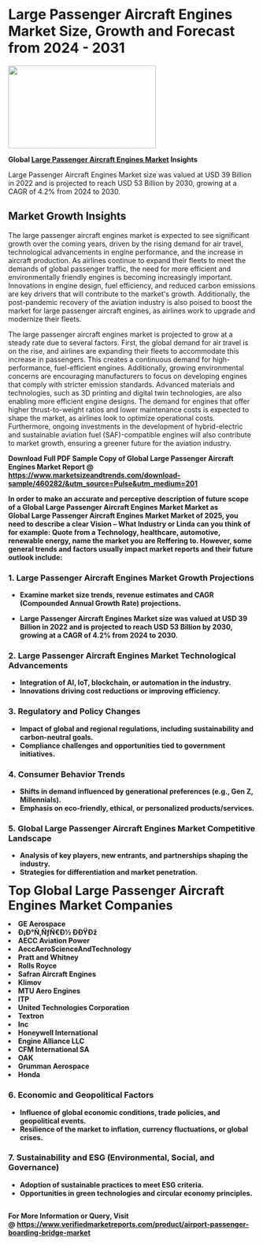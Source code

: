 <H1>Large Passenger Aircraft Engines Market Size, Growth and Forecast from 2024 - 2031</H1><img class="aligncenter size-medium wp-image-584254" src="https://thirdeyenews.in/wp-content/uploads/2024/09/Global-Market-Research-300x168.jpeg" alt="" width="300" height="168" /><p><strong>Global&nbsp;<a href="https://www.marketsizeandtrends.com/download-sample/460282/&amp;utm_source=Pulse&amp;utm_medium=201">Large Passenger Aircraft Engines Market</a> Insights</strong></p><p>Large Passenger Aircraft Engines Market size was valued at USD 39 Billion in 2022 and is projected to reach USD 53 Billion by 2030, growing at a CAGR of 4.2% from 2024 to 2030.</p><p><h2>Market Growth Insights</h2> <p>The large passenger aircraft engines market is expected to see significant growth over the coming years, driven by the rising demand for air travel, technological advancements in engine performance, and the increase in aircraft production. As airlines continue to expand their fleets to meet the demands of global passenger traffic, the need for more efficient and environmentally friendly engines is becoming increasingly important. Innovations in engine design, fuel efficiency, and reduced carbon emissions are key drivers that will contribute to the market's growth. Additionally, the post-pandemic recovery of the aviation industry is also poised to boost the market for large passenger aircraft engines, as airlines work to upgrade and modernize their fleets.</p> <p><strong></strong></p> <p>The large passenger aircraft engines market is projected to grow at a steady rate due to several factors. First, the global demand for air travel is on the rise, and airlines are expanding their fleets to accommodate this increase in passengers. This creates a continuous demand for high-performance, fuel-efficient engines. Additionally, growing environmental concerns are encouraging manufacturers to focus on developing engines that comply with stricter emission standards. Advanced materials and technologies, such as 3D printing and digital twin technologies, are also enabling more efficient engine designs. The demand for engines that offer higher thrust-to-weight ratios and lower maintenance costs is expected to shape the market, as airlines look to optimize operational costs. Furthermore, ongoing investments in the development of hybrid-electric and sustainable aviation fuel (SAF)-compatible engines will also contribute to market growth, ensuring a greener future for the aviation industry. <p><strong></p><p><span class=""><strong>Download Full PDF Sample Copy of Global Large Passenger Aircraft Engines Market Report</strong> @ <a href="https://www.marketsizeandtrends.com/download-sample/460282/&amp;utm_source=Pulse&amp;utm_medium=201" target="_blank">https://www.marketsizeandtrends.com/download-sample/460282/&amp;utm_source=Pulse&amp;utm_medium=201</a></span></p><p>In order to make an accurate and perceptive description of future scope of a Global&nbsp;Large Passenger Aircraft Engines Market Market as Global&nbsp;Large Passenger Aircraft Engines Market Market of 2025, you need to describe a clear Vision &ndash; What Industry or Linda can you think of for example: Quote from a Technology, healthcare, automotive, renewable energy, name the market you are Reffering to. However, some general trends and factors usually impact market reports and their future outlook include:</p><h3>1.&nbsp;<strong>Large Passenger Aircraft Engines Market Growth Projections</strong></h3><ul><li>Examine market size trends, revenue estimates and CAGR (Compounded Annual Growth Rate) projections.</li><li><p>Large Passenger Aircraft Engines Market size was valued at USD 39 Billion in 2022 and is projected to reach USD 53 Billion by 2030, growing at a CAGR of 4.2% from 2024 to 2030.</p></li></ul><h3>2.&nbsp;<strong>Large Passenger Aircraft Engines Market Technological Advancements</strong></h3><ul><li>Integration of AI, IoT, blockchain, or automation in the industry.</li><li>Innovations driving cost reductions or improving efficiency.</li></ul><h3>3.&nbsp;<strong>Regulatory and Policy Changes</strong></h3><ul><li>Impact of global and regional regulations, including sustainability and carbon-neutral goals.</li><li>Compliance challenges and opportunities tied to government initiatives.</li></ul><h3>4.&nbsp;<strong>Consumer Behavior Trends</strong></h3><ul><li>Shifts in demand influenced by generational preferences (e.g., Gen Z, Millennials).</li><li>Emphasis on eco-friendly, ethical, or personalized products/services.</li></ul><h3>5.&nbsp;<strong>Global Large Passenger Aircraft Engines Market Competitive Landscape</strong></h3><ul><li>Analysis of key players, new entrants, and partnerships shaping the industry.</li><li>Strategies for differentiation and market penetration.</li></ul><p data-pm-slice="1 1 []"><span style="color: inherit; font-family: inherit; font-size: 25px;">Top Global Large Passenger Aircraft Engines Market Companies</span></p><div class="" data-test-id=""><p><li>GE Aerospace</li><li> Ð¡Ð°Ñ‚ÑƒÑ€Ð½ ÐÐŸÐž</li><li> AECC Aviation Power</li><li> AeccAeroScienceAndTechnology</li><li> Pratt and Whitney</li><li> Rolls Royce</li><li> Safran Aircraft Engines</li><li> Klimov</li><li> MTU Aero Engines</li><li> ITP</li><li> United Technologies Corporation</li><li> Textron</li><li> Inc</li><li> Honeywell International</li><li> Engine Alliance LLC</li><li> CFM International SA</li><li> OAK</li><li> Grumman Aerospace</li><li> Honda</li></p></div><h3>6.&nbsp;<strong>Economic and Geopolitical Factors</strong></h3><ul><li>Influence of global economic conditions, trade policies, and geopolitical events.</li><li>Resilience of the market to inflation, currency fluctuations, or global crises.</li></ul><h3>7.&nbsp;<strong>Sustainability and ESG (Environmental, Social, and Governance)</strong></h3><ul><li>Adoption of sustainable practices to meet ESG criteria.</li><li>Opportunities in green technologies and circular economy principles.</li></ul><h2><strong style="font-size: 14px;">For More Information or Query, Visit @&nbsp;</strong><a style="background-color: #ffffff; font-size: 14px;" href="https://www.marketsizeandtrends.com/report/large-passenger-aircraft-engines-market/" target="_blank">https://www.verifiedmarketreports.com/product/airport-passenger-boarding-bridge-market</a></h2>
